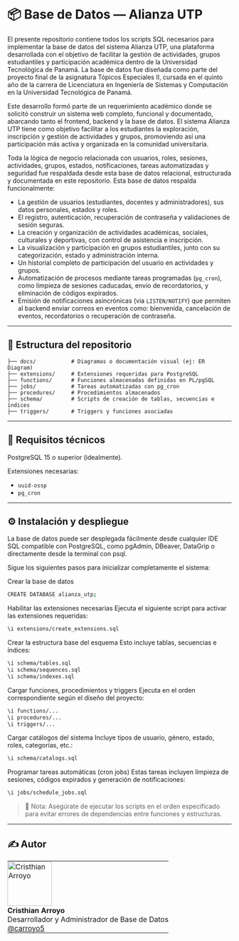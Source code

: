# 📦 Base de Datos — Alianza UTP

El presente repositorio contiene todos los scripts SQL necesarios para implementar la base de datos del sistema Alianza UTP, una plataforma desarrollada con el objetivo de facilitar la gestión de actividades, grupos estudiantiles y participación académica dentro de la Universidad Tecnológica de Panamá. La base de datos fue diseñada como parte del proyecto final de la asignatura Tópicos Especiales II, cursada en el quinto año de la carrera de Licenciatura en Ingeniería de Sistemas y Computación en la Universidad Tecnológica de Panamá.

Este desarrollo formó parte de un requerimiento académico donde se solicitó construir un sistema web completo, funcional y documentado, abarcando tanto el frontend, backend y la base de datos. El sistema Alianza UTP tiene como objetivo facilitar a los estudiantes la exploración, inscripción y gestión de actividades y grupos, promoviendo así una participación más activa y organizada en la comunidad universitaria.

Toda la lógica de negocio relacionada con usuarios, roles, sesiones, actividades, grupos, estados, notificaciones, tareas automatizadas y seguridad fue respaldada desde esta base de datos relacional, estructurada y documentada en este repositorio.
Esta base de datos respalda funcionalmente:
- La gestión de usuarios (estudiantes, docentes y administradores), sus datos personales, estados y roles.
- El registro, autenticación, recuperación de contraseña y validaciones de sesión seguras.
- La creación y organización de actividades académicas, sociales, culturales y deportivas, con control de asistencia e inscripción.
- La visualización y participación en grupos estudiantiles, junto con su categorización, estado y administración interna.
- Un historial completo de participación del usuario en actividades y grupos.
- Automatización de procesos mediante tareas programadas (`pg_cron`), como limpieza de sesiones caducadas, envío de recordatorios, y eliminación de códigos expirados.
- Emisión de notificaciones asincrónicas (via `LISTEN/NOTIFY`) que permiten al backend enviar correos en eventos como: bienvenida, cancelación de eventos, recordatorios o recuperación de contraseña.
---
## 📂 Estructura del repositorio

```text
├── docs/           # Diagramas o documentación visual (ej: ER Diagram)
├── extensions/     # Extensiones requeridas para PostgreSQL
├── functions/      # Funciones almacenadas definidas en PL/pgSQL
├── jobs/           # Tareas automatizadas con pg_cron
├── procedures/     # Procedimientos almacenados
├── schema/         # Scripts de creación de tablas, secuencias e índices
├── triggers/       # Triggers y funciones asociadas
```
---
## 🧱 Requisitos técnicos
PostgreSQL 15 o superior (idealmente).

Extensiones necesarias:
- `uuid-ossp`
- `pg_cron`

---
## ⚙️ Instalación y despliegue
La base de datos puede ser desplegada fácilmente desde cualquier IDE SQL compatible con PostgreSQL, como pgAdmin, DBeaver, DataGrip o directamente desde la terminal con psql.

Sigue los siguientes pasos para inicializar completamente el sistema:

Crear la base de datos

```bash
CREATE DATABASE alianza_utp;
```
Habilitar las extensiones necesarias
Ejecuta el siguiente script para activar las extensiones requeridas:

```bash
\i extensions/create_extensions.sql
```
Crear la estructura base del esquema
Esto incluye tablas, secuencias e índices:

```bash
\i schema/tables.sql
\i schema/sequences.sql
\i schema/indexes.sql
```
Cargar funciones, procedimientos y triggers
Ejecuta en el orden correspondiente según el diseño del proyecto:

```bash
\i functions/...
\i procedures/...
\i triggers/...
```
Cargar catálogos del sistema
Incluye tipos de usuario, género, estado, roles, categorías, etc.:

```bash
\i schema/catalogs.sql
```

Programar tareas automáticas (cron jobs)
Estas tareas incluyen limpieza de sesiones, códigos expirados y generación de notificaciones:
```bash
\i jobs/schedule_jobs.sql
```


> 📌 Nota: Asegúrate de ejecutar los scripts en el orden especificado para evitar errores de dependencias entre funciones y estructuras.

---
## ✍️ Autor

<table style="border-collapse: collapse; border: none;">
  <tr>
    <td style="border: none; padding: 0;">
      <img src="https://github.com/carroyo5.png" width="100" alt="Cristhian Arroyo"><br>
      <strong>Cristhian Arroyo</strong><br>
      Desarrollador y Administrador de Base de Datos  
      <br>
      <a href="https://github.com/carroyo5">@carroyo5</a>
    </td>
  </tr>
</table>


